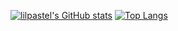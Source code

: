 [![lilpastel's GitHub stats](https://github-readme-stats.vercel.app/api?username=lilpastel)](https://github.com/anuraghazra/github-readme-stats)
[![Top Langs](https://github-readme-stats.vercel.app/api/top-langs/?username=lilpastel&layout=compact)](https://github.com/anuraghazra/github-readme-stats)
